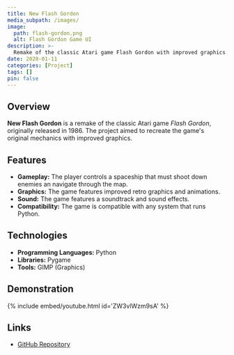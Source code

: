 ```yaml
---
title: New Flash Gordon
media_subpath: /images/
image:
  path: flash-gordon.png
  alt: Flash Gordon Game UI
description: >-
  Remake of the classic Atari game Flash Gordon with improved graphics.
date: 2020-01-11
categories: [Project]
tags: []
pin: false
---
```


## Overview

**New Flash Gordon** is a remake of the classic Atari game *Flash Gordon*, originally released in 1986. The project aimed to recreate the game's original mechanics with improved graphics.

## Features

- **Gameplay:** The player controls a spaceship that must shoot down enemies an navigate through the map.
- **Graphics:** The game features improved retro graphics and animations.
- **Sound:** The game features a soundtrack and sound effects.
- **Compatibility:** The game is compatible with any system that runs Python.

## Technologies

- **Programming Languages:** Python
- **Libraries:** Pygame
- **Tools:** GIMP (Graphics)

## Demonstration

{% include embed/youtube.html id='ZW3vlWzm9sA' %}

## Links

- [GitHub Repository](https://github.com/xico2001pt/flashgordon-atari)
